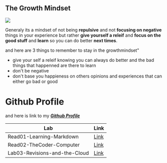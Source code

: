 ## The Growth Mindset

![](https://miro.medium.com/max/1200/1*TtlqcGNhwGaF0mOfsQJrOg.jpeg)

Generaly its a mindset of not being __repulsive__ and not __focusing on negative__ things in your experience but rather __give yourself a releif__ and __focus on the good stuff__ and __learn__ so you can do better __next times__.

and here are 3 things to remember to stay in the growthmindset"

- give your self a releif knowing you can always do better and the bad things that happenned are there to learn
- don't be negative
- don't base you happieness on others opinions and experiences that can either go bad or good

# Github Profile
and here is link to my [**_Github Profile_**](https://github.com/AliHayajneh95)

Lab | Link
------------ | -------------
Read01-Learning-Markdown | [Link](https://alihayajneh95.github.io/learning-journal/Read01-Learning-Markdown)
Read02-TheCoder-Computer | [Link](https://alihayajneh95.github.io/learning-journal/Read02-TheCoder-Computer)
Lab03-Revisions-and-the-Cloud | [Link](https://alihayajneh95.github.io/learning-journal/Lab03-Revisions-and-the-Cloud)
